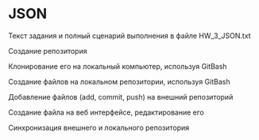 # JSON
Текст задания и полный сценарий выполнения в файле HW_3_JSON.txt



Создание репозитория

Клонирование его на локальный компьютер, используя GitBash

Создание файлов на локальном репозитории, используя GitBash

Добавление файлов (add, commit, push) на внешний репозиторий

Создание файла на веб интерфейсе, редактирование его

Синхронизация внешнего и локального репозитория
